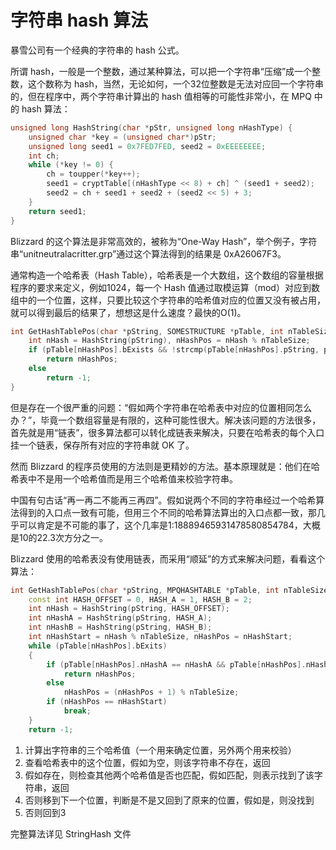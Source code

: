 # 字符串 hash 算法

暴雪公司有一个经典的字符串的 hash 公式。

所谓 hash，一般是一个整数，通过某种算法，可以把一个字符串“压缩”成一个整数，这个数称为 hash，当然，无论如何，一个32位整数是无法对应回一个字符串的，但在程序中，两个字符串计算出的 hash 值相等的可能性非常小，在 MPQ 中的 hash 算法：

```c++
unsigned long HashString(char *pStr, unsigned long nHashType) {
    unsigned char *key = (unsigned char*)pStr;
    unsigned long seed1 = 0x7FED7FED, seed2 = 0xEEEEEEEE;
    int ch;
    while (*key != 0) {
        ch = toupper(*key++);
        seed1 = cryptTable[(nHashType << 8) + ch] ^ (seed1 + seed2);
        seed2 = ch + seed1 + seed2 + (seed2 << 5) + 3;
    }
    return seed1;
}
```

Blizzard 的这个算法是非常高效的，被称为“One-Way Hash”，举个例子，字符串“unitneutralacritter.grp”通过这个算法得到的结果是 0xA26067F3。

通常构造一个哈希表（Hash Table），哈希表是一个大数组，这个数组的容量根据程序的要求来定义，例如1024，每一个 Hash 值通过取模运算（mod）对应到数组中的一个位置，这样，只要比较这个字符串的哈希值对应的位置又没有被占用，就可以得到最后的结果了，想想这是什么速度？最快的O(1)。

```c++
int GetHashTablePos(char *pString, SOMESTRUCTURE *pTable, int nTableSize) {
    int nHash = HashString(pString), nHashPos = nHash % nTableSize;
    if (pTable[nHashPos].bExists && !strcmp(pTable[nHashPos].pString, pString))
		return nHashPos;
    else
        return -1;
}
```

但是存在一个很严重的问题：“假如两个字符串在哈希表中对应的位置相同怎么办？”，毕竟一个数组容量是有限的，这种可能性很大。解决该问题的方法很多，首先就是用“链表”，很多算法都可以转化成链表来解决，只要在哈希表的每个入口挂一个链表，保存所有对应的字符串就 OK 了。

然而 Blizzard 的程序员使用的方法则是更精妙的方法。基本原理就是：他们在哈希表中不是用一个哈希值而是用三个哈希值来校验字符串。

中国有句古话“再一再二不能再三再四”。假如说两个不同的字符串经过一个哈希算法得到的入口点一致有可能，但用三个不同的哈希算法算出的入口点都一致，那几乎可以肯定是不可能的事了，这个几率是1:18889465931478580854784，大概是10的22.3次方分之一。

Blizzard 使用的哈希表没有使用链表，而采用“顺延”的方式来解决问题，看看这个算法：

```c++
int GetHashTablePos(char *pString, MPQHASHTABLE *pTable, int nTableSize) {
    const int HASH_OFFSET = 0, HASH_A = 1, HASH_B = 2;
    int nHash = HashString(pString, HASH_OFFSET);
    int nHashA = HashString(pString, HASH_A);
    int nHashB = HashString(pString, HASH_B);
    int nHashStart = nHash % nTableSize, nHashPos = nHashStart;
    while (pTable[nHashPos].bExits)
    {
        if (pTable[nHashPos].nHashA == nHashA && pTable[nHashPos].nHashB == nHashB)
            return nHashPos;
        else
            nHashPos = (nHashPos + 1) % nTableSize;
        if (nHashPos == nHashStart)
            break;
    }
    return -1;
```

1. 计算出字符串的三个哈希值（一个用来确定位置，另外两个用来校验）
2. 查看哈希表中的这个位置，假如为空，则该字符串不存在，返回
3. 假如存在，则检查其他两个哈希值是否也匹配，假如匹配，则表示找到了该字符串，返回
4. 否则移到下一个位置，判断是不是又回到了原来的位置，假如是，则没找到
5. 否则回到3

完整算法详见 StringHash 文件

